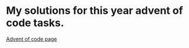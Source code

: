 # My solutions for this year advent of code tasks.
[Advent of code page](https://adventofcode.com/)

